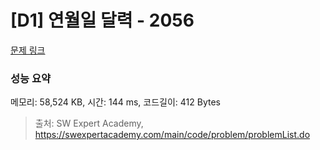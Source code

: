 # [D1] 연월일 달력 - 2056 

[문제 링크](https://swexpertacademy.com/main/code/problem/problemDetail.do?contestProbId=AV5QLkdKAz4DFAUq) 

### 성능 요약

메모리: 58,524 KB, 시간: 144 ms, 코드길이: 412 Bytes



> 출처: SW Expert Academy, https://swexpertacademy.com/main/code/problem/problemList.do